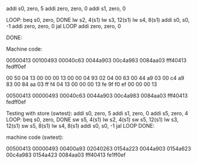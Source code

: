 addi s0, zero, 5
addi zero, zero, 0
addi s1, zero, 0

LOOP: beq s0, zero, DONE
lw s2, 4(s1)
lw s3, 12(s1)
lw s4, 8(s1)
addi s0, s0, -1
addi zero, zero, 0
jal LOOP
addi zero, zero, 0

DONE:

Machine code:

00500413
00100493
00040c63
0044a903
00c4a983
0084aa03
fff40413
fedff0ef

00 50 04 13
00 00 00 13
00 00 04 93
02 04 00 63
00 44 a9 03
00 c4 a9 83
00 84 aa 03
ff f4 04 13
00 00 00 13
fe 9f f0 ef
00 00 00 13

00500413
00000493
00040c63
0044a903
00c4a983
0084aa03
fff40413
fedff0ef

Testing with store (swtest):
addi s0, zero, 5
addi s1, zero, 0
addi s5, zero, 4
LOOP: beq s0, zero, DONE
sw s5, 4(s1)
lw s2, 4(s1)
sw s5, 12(s1)
lw s3, 12(s1)
sw s5, 8(s1)
lw s4, 8(s1)
addi s0, s0, -1
jal LOOP
DONE:

machine code (swtest):

00500413
00000493
00400a93
02040263
0154a223
0044a903
0154a623
00c4a983
0154a423
0084aa03
fff40413
fe1ff0ef
